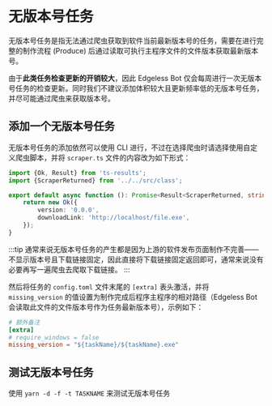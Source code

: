 # 无版本号任务
无版本号任务是指无法通过爬虫获取到软件当前最新版本号的任务，需要在进行完整的制作流程 (Produce) 后通过读取可执行主程序文件的文件版本获取最新版本号。

由于**此类任务检查更新的开销较大**，因此 Edgeless Bot 仅会每周进行一次无版本号任务的检查更新。同时我们不建议添加体积较大且更新频率低的无版本号任务，并尽可能通过爬虫来获取版本号。

## 添加一个无版本号任务
无版本号任务的添加依然可以使用 CLI 进行，不过在选择爬虫时请选择使用自定义爬虫脚本，并将 `scraper.ts` 文件的内容改为如下形式：
```ts
import {Ok, Result} from 'ts-results';
import {ScraperReturned} from '../../src/class';

export default async function (): Promise<Result<ScraperReturned, string>> {
	return new Ok({
		version: '0.0.0',
		downloadLink: 'http://localhost/file.exe',
	});
}
```

:::tip
通常来说无版本号任务的产生都是因为上游的软件发布页面制作不完善——不显示版本号且下载链接固定，因此直接将下载链接固定返回即可，通常来说没有必要再写一遍爬虫去爬取下载链接。
:::

然后将任务的 `config.toml` 文件末尾的 `[extra]` 表头激活，并将 `missing_version` 的值设置为制作完成后程序主程序的相对路径（Edgeless Bot 会读取此文件的文件版本号作为任务最新版本号），示例如下：
```toml
# 额外备注
[extra]
# require_windows = false
missing_version = "${taskName}/${taskName}.exe"
```

## 测试无版本号任务
使用 `yarn -d -f -t TASKNAME` 来测试无版本号任务
